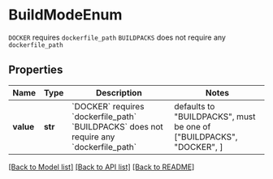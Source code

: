 # BuildModeEnum

`DOCKER` requires `dockerfile_path` `BUILDPACKS` does not require any `dockerfile_path` 

## Properties
Name | Type | Description | Notes
------------ | ------------- | ------------- | -------------
**value** | **str** | &#x60;DOCKER&#x60; requires &#x60;dockerfile_path&#x60; &#x60;BUILDPACKS&#x60; does not require any &#x60;dockerfile_path&#x60;  | defaults to "BUILDPACKS",  must be one of ["BUILDPACKS", "DOCKER", ]

[[Back to Model list]](../README.md#documentation-for-models) [[Back to API list]](../README.md#documentation-for-api-endpoints) [[Back to README]](../README.md)


